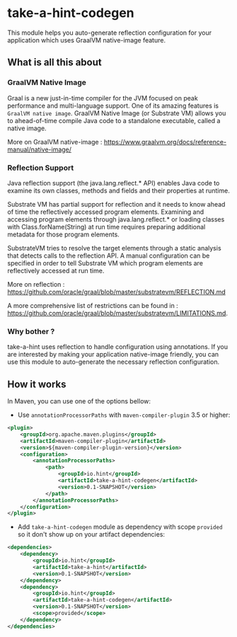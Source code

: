 # take-a-hint-codegen
This module helps you auto-generate reflection configuration for your application which uses GraalVM native-image feature.

## What is all this about

### GraalVM Native Image
Graal is a new just-in-time compiler for the JVM focused on peak performance and multi-language support.
One of its amazing features is `GraalVM native image`.
GraalVM Native Image (or Substrate VM) allows you to ahead-of-time compile Java code to a standalone executable, called a native image.

More on GraalVM native-image : https://www.graalvm.org/docs/reference-manual/native-image/

### Reflection Support
Java reflection support (the java.lang.reflect.* API) enables Java code to examine its own classes, methods and fields and their properties at runtime.

Substrate VM has partial support for reflection and it needs to know ahead of time the reflectively accessed program elements.
Examining and accessing program elements through java.lang.reflect.* or loading classes with Class.forName(String) at run time requires preparing additional metadata for those program elements.

SubstrateVM tries to resolve the target elements through a static analysis that detects calls to the reflection API.
A manual configuration can be specified in order to tell Substrate VM which program elements are reflectively accessed at run time.

More on reflection : https://github.com/oracle/graal/blob/master/substratevm/REFLECTION.md

A more comprehensive list of restrictions can be found in : https://github.com/oracle/graal/blob/master/substratevm/LIMITATIONS.md.

### Why bother ?
take-a-hint uses reflection to handle configuration using annotations.
If you are interested by making your application native-image friendly, you can use this module to auto-generate the necessary reflection configuration.

## How it works
In Maven, you can use one of the options bellow:

- Use `annotationProcessorPaths` with `maven-compiler-plugin` 3.5 or higher:
```xml
<plugin>
    <groupId>org.apache.maven.plugins</groupId>
    <artifactId>maven-compiler-plugin</artifactId>
    <version>${maven-compiler-plugin-version}</version>
    <configuration>
        <annotationProcessorPaths>
            <path>
                <groupId>io.hint</groupId>
                <artifactId>take-a-hint-codegen</artifactId>
                <version>0.1-SNAPSHOT</version>
            </path>
        </annotationProcessorPaths>
    </configuration>
</plugin>
```
- Add `take-a-hint-codegen` module as dependency with scope `provided` so it don't show up on your artifact dependencies:
```xml
<dependencies>
    <dependency>
        <groupId>io.hint</groupId>
        <artifactId>take-a-hint</artifactId>
        <version>0.1-SNAPSHOT</version>
    </dependency>
    <dependency>
        <groupId>io.hint</groupId>
        <artifactId>take-a-hint-codegen</artifactId>
        <version>0.1-SNAPSHOT</version>
        <scope>provided</scope>
    </dependency>
</dependencies>
```